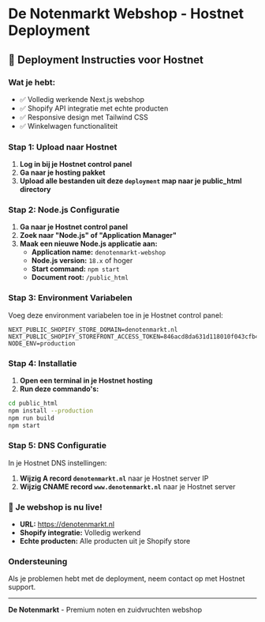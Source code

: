 # De Notenmarkt Webshop - Hostnet Deployment

## 🚀 Deployment Instructies voor Hostnet

### Wat je hebt:
- ✅ Volledig werkende Next.js webshop
- ✅ Shopify API integratie met echte producten
- ✅ Responsive design met Tailwind CSS
- ✅ Winkelwagen functionaliteit

### Stap 1: Upload naar Hostnet
1. **Log in bij je Hostnet control panel**
2. **Ga naar je hosting pakket**
3. **Upload alle bestanden uit deze `deployment` map naar je public_html directory**

### Stap 2: Node.js Configuratie
1. **Ga naar je Hostnet control panel**
2. **Zoek naar "Node.js" of "Application Manager"**
3. **Maak een nieuwe Node.js applicatie aan:**
   - **Application name:** `denotenmarkt-webshop`
   - **Node.js version:** `18.x` of hoger
   - **Start command:** `npm start`
   - **Document root:** `/public_html`

### Stap 3: Environment Variabelen
Voeg deze environment variabelen toe in je Hostnet control panel:

```
NEXT_PUBLIC_SHOPIFY_STORE_DOMAIN=denotenmarkt.nl
NEXT_PUBLIC_SHOPIFY_STOREFRONT_ACCESS_TOKEN=846acd8da631d118010f043cfb4333ac
NODE_ENV=production
```

### Stap 4: Installatie
1. **Open een terminal in je Hostnet hosting**
2. **Run deze commando's:**
```bash
cd public_html
npm install --production
npm run build
npm start
```

### Stap 5: DNS Configuratie
In je Hostnet DNS instellingen:
1. **Wijzig A record `denotenmarkt.nl`** naar je Hostnet server IP
2. **Wijzig CNAME record `www.denotenmarkt.nl`** naar je Hostnet server

### 🎉 Je webshop is nu live!
- **URL:** https://denotenmarkt.nl
- **Shopify integratie:** Volledig werkend
- **Echte producten:** Alle producten uit je Shopify store

### Ondersteuning
Als je problemen hebt met de deployment, neem contact op met Hostnet support.

---

**De Notenmarkt** - Premium noten en zuidvruchten webshop
